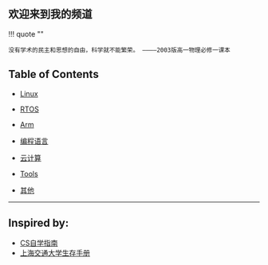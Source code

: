 ## 欢迎来到我的频道

!!! quote ""

    没有学术的民主和思想的自由，科学就不能繁荣。 ————2003版高一物理必修一课本


## Table of Contents

- [Linux](linux/index.md)

- [RTOS](rtos/index.md)

- [Arm](arm/index.md)

- [编程语言](pl/index.md)

- [云计算](cloud/index.md)

- [Tools](tools/index.md)

- [其他](others/index.md)

---

## Inspired by:

- [CS自学指南](https://csdiy.wiki/CS%E5%AD%A6%E4%B9%A0%E8%A7%84%E5%88%92/)
- [上海交通大学生存手册](https://survivesjtu.gitbook.io/survivesjtumanual/)

